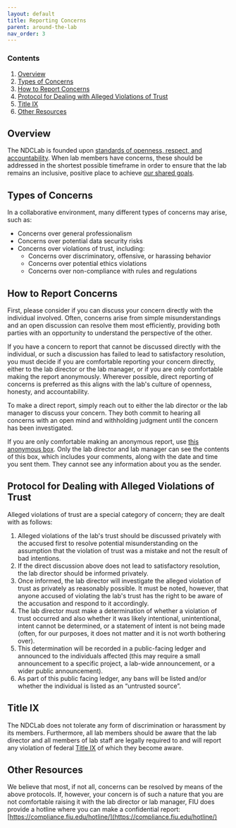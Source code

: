 ```yaml
---
layout: default
title: Reporting Concerns
parent: around-the-lab
nav_order: 3
---
```


### Contents
1. [Overview](#overview)
2. [Types of Concerns](#types-of-concerns)
3. [How to Report Concerns](#how-to-report-concerns)
4. [Protocol for Dealing with Alleged Violations of Trust](#protocol-for-dealing-with-alleged-violations-of-trust)
5. [Title IX](#title-ix)
6. [Other Resources](#other-resources)

## Overview
The NDCLab is founded upon [standards of openness, respect, and accountability](https://ndclab.github.io/wiki/docs/around-the-lab/code-of-conduct.html). When lab members have concerns, these should be addressed in the shortest possible timeframe in order to ensure that the lab remains an inclusive, positive place to achieve [our shared goals](https://ndclab.github.io/wiki/docs/welcome/lab-culture.html).

## Types of Concerns
In a collaborative environment, many different types of concerns may arise, such as:

* Concerns over general professionalism
* Concerns over potential data security risks
* Concerns over violations of trust, including:
    * Concerns over discriminatory, offensive, or harassing behavior
    * Concerns over potential ethics violations
    * Concerns over non-compliance with rules and regulations

## How to Report Concerns
First, please consider if you can discuss your concern directly with the individual involved. Often, concerns arise from simple misunderstandings and an open discussion can resolve them most efficiently, providing both parties with an opportunity to understand the perspective of the other.

If you have a concern to report that cannot be discussed directly with the individual, or such a discussion has failed to lead to satisfactory resolution, you must decide if you are comfortable reporting your concern directly, either to the lab director or the lab manager, or if you are only comfortable making the report anonymously. Wherever possible, direct reporting of concerns is preferred as this aligns with the lab's culture of openness, honesty, and accountability.

To make a direct report, simply reach out to either the lab director or the lab manager to discuss your concern. They both commit to hearing all concerns with an open mind and withholding judgment until the concern has been investigated.

If you are only comfortable making an anonymous report, use [this anonymous box](http://freesuggestionbox.com/pub/pwsobxg). Only the lab director and lab manager can see the contents of this box, which includes your comments, along with the date and time you sent them. They cannot see any information about you as the sender.

## Protocol for Dealing with Alleged Violations of Trust
Alleged violations of trust are a special category of concern; they are dealt with as follows: 

1. Alleged violations of the lab's trust should be discussed privately with the accused first to resolve potential misunderstanding on the assumption that the violation of trust was a mistake and not the result of bad intentions.
2. If the direct discussion above does not lead to satisfactory resolution, the lab director should be informed privately.
3. Once informed, the lab director will investigate the alleged violation of trust as privately as reasonably possible. It must be noted, however, that anyone accused of violating the lab's trust has the right to be aware of the accusation and respond to it accordingly.
4. The lab director must make a determination of whether a violation of trust occurred and also whether it was likely intentional, unintentional, intent cannot be determined, or a statement of intent is not being made (often, for our purposes, it does not matter and it is not worth bothering over).
5. This determination will be recorded in a public-facing ledger and announced to the individuals affected (this may require a small announcement to a specific  project, a lab-wide announcement, or a wider public announcement).
6. As part of this public facing ledger, any bans will be listed and/or whether the individual is listed as an “untrusted source”.

## Title IX
The NDCLab does not tolerate any form of discrimination or harassment by its members. Furthermore, all lab members should be aware that the lab director and all members of lab staff are legally required to and will report any violation of federal [Title IX](https://en.wikipedia.org/wiki/Title_IX) of which they become aware.

## Other Resources
We believe that most, if not all, concerns can be resolved by means of the above protocols. If, however, your concern is of such a nature that you are not comfortable raising it with the lab director or lab manager, FIU does provide a hotline where you can make a confidential report:
[https://compliance.fiu.edu/hotline/](https://compliance.fiu.edu/hotline/)
